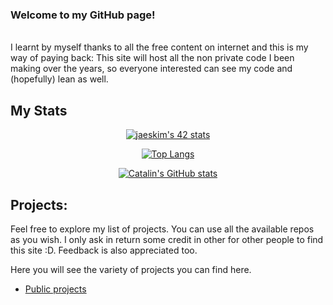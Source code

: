 ### Welcome to my GitHub page!
<br>
I learnt by myself thanks to all the free content on internet and this is my way of paying back: This site will host all the non private code I been making over the years, so everyone interested can see my code and (hopefully) lean as well.

## My Stats

<div style="text-align:center">

[![jaeskim's 42 stats](https://badge42.herokuapp.com/api/stats/jre-gonz?privacyEmail=true&privacyName=true)](https://github.com/JaeSeoKim/badge42)

[![Top Langs](https://github-readme-stats.vercel.app/api/top-langs/?username=jkutkut&hide=HTML,G-code,scss,css&theme=radical&langs_count=6)](https://github.com/anuraghazra/github-readme-stats)

[![Catalin's GitHub stats](https://github-readme-stats.vercel.app/api?username=jkutkut&theme=radical)](https://github.com/anuraghazra/github-readme-stats)

</div>

## Projects:
Feel free to explore my list of projects. You can use all the available repos as you wish. I only ask in return some credit in other for other people to find this site :D. Feedback is also appreciated too.

Here you will see the variety of projects you can find here.
<!-- - [Special projects]() -->
- [Public projects](./docs/projects.md)
<!-- - [42Madrid]() -->

